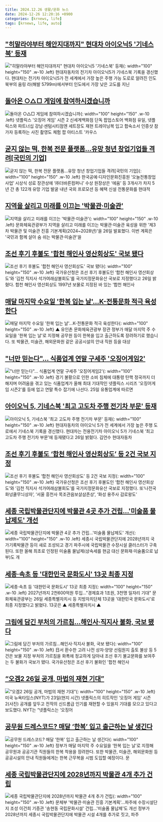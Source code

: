 ```yaml
---
title: 2024.12.26 생활/문화 뉴스
date: 2024-12-26 12:20:16 +0900
categories: [krnews, life]
tags: [krnews, life, auto]
---
```

## ["히말라야부터 해안지대까지" 현대차 아이오닉5 '기네스북' 등재](https://n.news.naver.com/mnews/article/014/0005287365)

!["히말라야부터 해안지대까지" 현대차 아이오닉5 '기네스북' 등재](https://mimgnews.pstatic.net/image/origin/014/2024/12/26/5287365.jpg?type=nf220_150){: width="100" height="150" .w-10 .left}
현대자동차의 전기차 아이오닉5가 기네스북 기록을 경신했다. 현대차는 전기차 아이오닉5가 전 세계에서 가장 높은 주행 가능 도로로 알려진 인도 북부의 움링 라(해발 5799m)에서부터 인도에서 가장 낮은 고도를 지닌

## [돌아온 ○△□ 게임에 참여하시겠습니까](https://n.news.naver.com/mnews/article/009/0005419380)

![돌아온 ○△□ 게임에 참여하시겠습니까](https://mimgnews.pstatic.net/image/origin/009/2024/12/25/5419380.jpg?type=nf220_150){: width="100" height="150" .w-10 .left}
넷플릭스 '오징어 게임' 시즌 2 신세계백화점 단독 팝업스토어 백화점 유일, 넷플릭스와 파트너십 강남·센텀시티점엔 세트장도 재현 트레이닝복 입고 합숙소서 인증샷 참가자 등록하는 사진 촬영도 체험 팝 아티스트 '카우스

## [굳지 않는 떡, 한복 전문 플랫폼…유망 청년 창업기업들 격려[국민의 기업]](https://n.news.naver.com/mnews/article/025/0003410552)

![굳지 않는 떡, 한복 전문 플랫폼…유망 청년 창업기업들 격려[국민의 기업]](https://mimgnews.pstatic.net/image/origin/025/2024/12/26/3410552.jpg?type=nf220_150){: width="100" height="150" .w-10 .left}
한국공예·디자인문화진흥원 ‘오늘전통창업 사업’ 시상식 성료 장관상에 ‘㈜더바른컴퍼니’ 수상 원장상은 ‘에움’ 등 3개사가 차지 5년 간 총 122개 유망 기업 발굴 내년 국외 프로모션 등 혜택 신설 전통문화를 현대적

## [지역을 살리고 미래를 이끄는 '박물관·미술관'](https://n.news.naver.com/mnews/article/277/0005523249)

![지역을 살리고 미래를 이끄는 '박물관·미술관'](https://mimgnews.pstatic.net/image/origin/277/2024/12/26/5523249.jpg?type=nf220_150){: width="100" height="150" .w-10 .left}
문화체육관광부가 지역을 살리고 미래를 이끄는 박물관·미술관 육성을 위한 '제3차 박물관 및 미술관 진흥 기본계획(2024~2028년)'을 26일 발표했다. 이번 계획은 '국민과 함께 살아 숨 쉬는 박물관·미술관'을

## [조선 후기 후불도 '합천 해인사 영산회상도' 국보 됐다](https://n.news.naver.com/mnews/article/018/0005913266)

![조선 후기 후불도 '합천 해인사 영산회상도' 국보 됐다](https://mimgnews.pstatic.net/image/origin/018/2024/12/26/5913266.jpg?type=nf220_150){: width="100" height="150" .w-10 .left}
국가유산청은 조선 후기 후불도인 ‘합천 해인사 영산회상도’와 ‘김천 직지사 석가여래삼불회도’를 국가지정문화유산 국보로 지정했다고 26일 밝혔다. 합천 해인사 영산회상도 1997년 보물로 지정된 바 있는 ‘합천 해인사

## [매달 마지막 수요일 '한복 입는 날'…K-전통문화 적극 육성한다](https://n.news.naver.com/mnews/article/055/0001218306)

![매달 마지막 수요일 '한복 입는 날'…K-전통문화 적극 육성한다](https://mimgnews.pstatic.net/image/origin/055/2024/12/26/1218306.jpg?type=nf220_150){: width="100" height="150" .w-10 .left}
▲ 유인촌 문화체육관광부 장관 정부가 매달 마지막 주 수요일을 '한복 입는 날'로 지정해 공무원 등이 한복을 입고 출근하도록 장려하기로 했습니다. 또 박물관, 미술관, 해외문화원 같은 공공시설의 안내 직원 등을 대상

## ["너만 믿는다"… 식품업계 연말 구세주 '오징어게임2'](https://n.news.naver.com/mnews/article/277/0005523042)

!["너만 믿는다"… 식품업계 연말 구세주 '오징어게임2'](https://mimgnews.pstatic.net/image/origin/277/2024/12/25/5523042.jpg?type=nf220_150){: width="100" height="150" .w-10 .left}
경기 불황으로 인한 소비 침체에 대통령 탄핵 정국까지 더해지며 어려움을 겪고 있는 식품업계가 올해 최대 기대작인 넷플릭스 시리즈 '오징어게임 시즌2'를 등에 업고 연말 특수 잡기에 나선다. 25일 유통업계에 따르면

## [아이오닉 5, 기네스북 '최고 고도차 주행 전기차 부문' 등재](https://n.news.naver.com/mnews/article/018/0005913171)

![아이오닉 5, 기네스북 '최고 고도차 주행 전기차 부문' 등재](https://mimgnews.pstatic.net/image/origin/018/2024/12/26/5913171.jpg?type=nf220_150){: width="100" height="150" .w-10 .left}
현대자동차의 아이오닉 5가 전 세계에서 가장 높은 주행 도로에서 기네스북 기록을 경신했다. 현대차는 전용전기차 아이오닉 5가 기네스북 ‘최고 고도차 주행 전기차 부문’에 등재됐다고 26일 밝혔다. 김언수 현대자동차

## [조선 후기 후불도 ‘합천 해인사 영산회상도’ 등 2건 국보 지정](https://n.news.naver.com/mnews/article/031/0000896444)

![조선 후기 후불도 ‘합천 해인사 영산회상도’ 등 2건 국보 지정](https://mimgnews.pstatic.net/image/origin/031/2024/12/26/896444.jpg?type=nf220_150){: width="100" height="150" .w-10 .left}
국가유산청은 조선 후기 후불도인 ‘합천 해인사 영산회상도’와 ‘김천 직지사 석가여래삼불회도’를 국가지정문화유산 국보로 지정했다. 또‘나전국화넝쿨무늬상자’, ‘서울 흥천사 목조관음보살삼존상’, ‘화성 용주사 감로왕도’

## [세종 국립박물관단지에 박물관 4곳 추가 건립…'미술품 물납제도' 개선](https://n.news.naver.com/mnews/article/003/0012981381)

![세종 국립박물관단지에 박물관 4곳 추가 건립…'미술품 물납제도' 개선](https://mimgnews.pstatic.net/image/origin/003/2024/12/26/12981381.jpg?type=nf220_150){: width="100" height="150" .w-10 .left}
세종시 국립박물관단지에 2028년까지 국가기록박물관 등이 새로 조성되고 경기 파주시에 국립박물관 수장시설 클러스터가 구축된다. 또한 올해 최초로 인정된 미술품 물납제(상속세를 현금 대신 문화재·미술품으로 납부)도 개

## [세종·속초 등 '대한민국 문화도시' 13곳 최종 지정](https://n.news.naver.com/mnews/article/001/0015126102)

![세종·속초 등 '대한민국 문화도시' 13곳 최종 지정](https://mimgnews.pstatic.net/image/origin/001/2024/12/26/15126102.jpg?type=nf220_150){: width="100" height="150" .w-10 .left}
2027년까지 2천600억원 투입…"경제효과 1조원, 3천명 일자리 기대" 문화체육관광부는 26일 세종특별자치시 등 지방자치단체 13곳을 '대한민국 문화도시'로 최종 지정했다고 밝혔다. 13곳은 ▲ 세종특별자치시 ▲

## [그림에 담긴 부처의 가르침…해인사·직지사 불화, 국보 됐다](https://n.news.naver.com/mnews/article/001/0015125475)

![그림에 담긴 부처의 가르침…해인사·직지사 불화, 국보 됐다](https://mimgnews.pstatic.net/image/origin/001/2024/12/26/15125475.jpg?type=nf220_150){: width="100" height="150" .w-10 .left}
日서 환수한 고려 나전 상자·양양 선림원지 출토 불상 등 5건은 보물 지정 부처의 가르침을 화폭에 정교하게 담아내 조선 후기 불교문화를 보여주는 두 불화가 국보가 됐다. 국가유산청은 조선 후기 불화인 '합천 해인사

## [“오겜2 26일 공개, 마법의 재현 기대”](https://n.news.naver.com/mnews/article/020/0003606128)

![“오겜2 26일 공개, 마법의 재현 기대”](https://mimgnews.pstatic.net/image/origin/020/2024/12/25/3606128.jpg?type=nf220_150){: width="100" height="150" .w-10 .left}
미국 뉴욕타임스(NYT)가 23일(현지 시간) 넷플릭스의 히트작인 ‘오징어 게임’ 시즌2(사진) 공개를 앞두고 전작의 신드롬급 인기를 재현할 수 있을지 기대를 모으고 있다고 보도했다. NYT는 “넷플릭스는 ‘오징어

## [공무원 드레스코드? 매달 ‘한복’ 입고 출근하는 날 생긴다](https://n.news.naver.com/mnews/article/081/0003506446)

![공무원 드레스코드? 매달 ‘한복’ 입고 출근하는 날 생긴다](https://mimgnews.pstatic.net/image/origin/081/2024/12/26/3506446.jpg?type=nf220_150){: width="100" height="150" .w-10 .left}
정부가 매달 마지막 주 수요일을 ‘한복 입는 날’로 지정해 공무원과 공공기관 직원들의 한복 착용을 장려한다. 또한 박물관, 미술관, 해외문화원 등 공공시설의 안내 직원들에게는 한복 근무복을 시범 도입할 예정이다. 문

## [세종 국립박물관단지에 2028년까지 박물관 4개 추가 건립](https://n.news.naver.com/mnews/article/001/0015125250)

![세종 국립박물관단지에 2028년까지 박물관 4개 추가 건립](https://mimgnews.pstatic.net/image/origin/001/2024/12/26/15125250.jpg?type=nf220_150){: width="100" height="150" .w-10 .left}
문체부 '박물관·미술관 진흥 기본계획'…파주에 수장시설단지 조성 이건희 기증관 '송현동 국립문화시설' 건립…'미술품 물납제'도 개선 정부가 2028년까지 세종시 국립박물관단지에 박물관 시설 4개를 추가로 짓고, 파주

